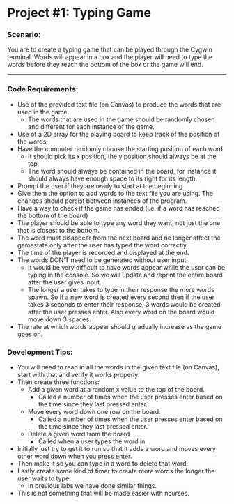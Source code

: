 # Project #1: Typing Game
### Scenario:
You are to create a typing game that can be played through the Cygwin terminal. Words will appear in a box and the player will need to type the words before they reach the bottom of the box or the game will end.
******
### Code Requirements:

- Use of the provided text file (on Canvas) to produce the words that are used in the game. 
  - The words that are used in the game should be randomly chosen and different for each instance of the game.
- Use of a 2D array for the playing board to keep track of the position of the words.
- Have the computer randomly choose the starting position of each word
  - It should pick its x position, the y position should always be at the top.
  - The word should always be contained in the board, for instance it should always have enough space to its right for its length.
- Prompt the user if they are ready to start at the beginning.
- Give them the option to add words to the text file you are using. The changes should persist between instances of the program.
- Have a way to check if the game has ended (i.e. if a word has reached the bottom of the board)
- The player should be able to type any word they want, not just the one that is closest to the bottom.
- The word must disappear from the next board and no longer affect the gamestate only after the user has typed the word correctly.
- The time of the player is recorded and displayed at the end.
- The words DON’T need to be generated without user input.
  - It would be very difficult to have words appear while the user can be typing in the console. So we will update and reprint the entire board after the user gives input.
  - The longer a user takes to type in their response the more words spawn. So if a new word is created every second then if the user takes 3 seconds to enter their response, 3 words would be created after the user presses enter. Also every word on the board would move down 3 spaces.
- The rate at which words appear should gradually increase as the game goes on.

### Development Tips:
- You will need to read in all the words in the given text file (on Canvas), start with that and verify it works properly.
- Then create three functions:
  - Add a given word at a random x value to the top of the board.
    - Called a number of times when the user presses enter based on the time since they last pressed enter.
  - Move every word down one row on the board.
    - Called a number of times when the user presses enter based on the time since they last pressed enter.
  - Delete a given word from the board
    - Called when a user types the word in.
- Initially just try to get it to run so that it adds a word and moves every other word down when you press enter.
- Then make it so you can type in a word to delete that word.
- Lastly create some kind of timer to create more words the longer the user waits to type. 
  - In previous labs we have done similar things.
- This is not something that will be made easier with ncurses.


